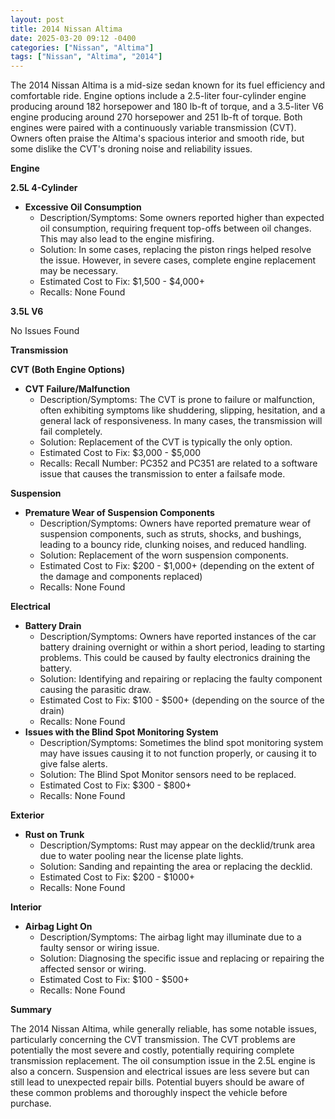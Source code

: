 ```yaml
---
layout: post
title: 2014 Nissan Altima
date: 2025-03-20 09:12 -0400
categories: ["Nissan", "Altima"]
tags: ["Nissan", "Altima", "2014"]
---
```

The 2014 Nissan Altima is a mid-size sedan known for its fuel efficiency and comfortable ride. Engine options include a 2.5-liter four-cylinder engine producing around 182 horsepower and 180 lb-ft of torque, and a 3.5-liter V6 engine producing around 270 horsepower and 251 lb-ft of torque. Both engines were paired with a continuously variable transmission (CVT). Owners often praise the Altima's spacious interior and smooth ride, but some dislike the CVT's droning noise and reliability issues.

**Engine**

**2.5L 4-Cylinder**

*   **Excessive Oil Consumption**
    *   Description/Symptoms: Some owners reported higher than expected oil consumption, requiring frequent top-offs between oil changes. This may also lead to the engine misfiring.
    *   Solution: In some cases, replacing the piston rings helped resolve the issue. However, in severe cases, complete engine replacement may be necessary.
    *   Estimated Cost to Fix: $1,500 - $4,000+
    *   Recalls: None Found

**3.5L V6**

No Issues Found

**Transmission**

**CVT (Both Engine Options)**

*   **CVT Failure/Malfunction**
    *   Description/Symptoms: The CVT is prone to failure or malfunction, often exhibiting symptoms like shuddering, slipping, hesitation, and a general lack of responsiveness. In many cases, the transmission will fail completely.
    *   Solution: Replacement of the CVT is typically the only option.
    *   Estimated Cost to Fix: $3,000 - $5,000
    *   Recalls: Recall Number: PC352 and PC351 are related to a software issue that causes the transmission to enter a failsafe mode.

**Suspension**

*   **Premature Wear of Suspension Components**
    *   Description/Symptoms: Owners have reported premature wear of suspension components, such as struts, shocks, and bushings, leading to a bouncy ride, clunking noises, and reduced handling.
    *   Solution: Replacement of the worn suspension components.
    *   Estimated Cost to Fix: $200 - $1,000+ (depending on the extent of the damage and components replaced)
    *   Recalls: None Found

**Electrical**

*   **Battery Drain**
    *   Description/Symptoms: Owners have reported instances of the car battery draining overnight or within a short period, leading to starting problems. This could be caused by faulty electronics draining the battery.
    *   Solution: Identifying and repairing or replacing the faulty component causing the parasitic draw.
    *   Estimated Cost to Fix: $100 - $500+ (depending on the source of the drain)
    *   Recalls: None Found
*   **Issues with the Blind Spot Monitoring System**
    *   Description/Symptoms: Sometimes the blind spot monitoring system may have issues causing it to not function properly, or causing it to give false alerts.
    *   Solution: The Blind Spot Monitor sensors need to be replaced.
    *   Estimated Cost to Fix: $300 - $800+
    *   Recalls: None Found

**Exterior**

*   **Rust on Trunk**
    *   Description/Symptoms: Rust may appear on the decklid/trunk area due to water pooling near the license plate lights.
    *   Solution: Sanding and repainting the area or replacing the decklid.
    *   Estimated Cost to Fix: $200 - $1000+
    *   Recalls: None Found

**Interior**

*   **Airbag Light On**
    *   Description/Symptoms: The airbag light may illuminate due to a faulty sensor or wiring issue.
    *   Solution: Diagnosing the specific issue and replacing or repairing the affected sensor or wiring.
    *   Estimated Cost to Fix: $100 - $500+
    *   Recalls: None Found

**Summary**

The 2014 Nissan Altima, while generally reliable, has some notable issues, particularly concerning the CVT transmission. The CVT problems are potentially the most severe and costly, potentially requiring complete transmission replacement. The oil consumption issue in the 2.5L engine is also a concern. Suspension and electrical issues are less severe but can still lead to unexpected repair bills. Potential buyers should be aware of these common problems and thoroughly inspect the vehicle before purchase.

